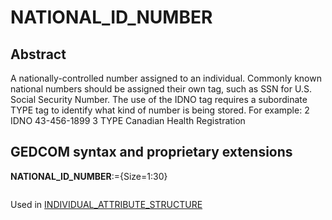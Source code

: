 ﻿# NATIONAL_ID_NUMBER
## Abstract
A nationally-controlled number assigned to an individual. Commonly known national numbers should
be assigned their own tag, such as SSN for U.S. Social Security Number. The use of the IDNO tag
requires a subordinate TYPE tag to identify what kind of number is being stored.
For example:
2 IDNO 43-456-1899
3 TYPE Canadian Health Registration


## GEDCOM syntax and proprietary extensions

**NATIONAL_ID_NUMBER**:={Size=1:30}
<pre>
</pre>
Used in <a href=Ged.INDIVIDUAL_ATTRIBUTE_STRUCTURE.md>INDIVIDUAL_ATTRIBUTE_STRUCTURE</a><br />

